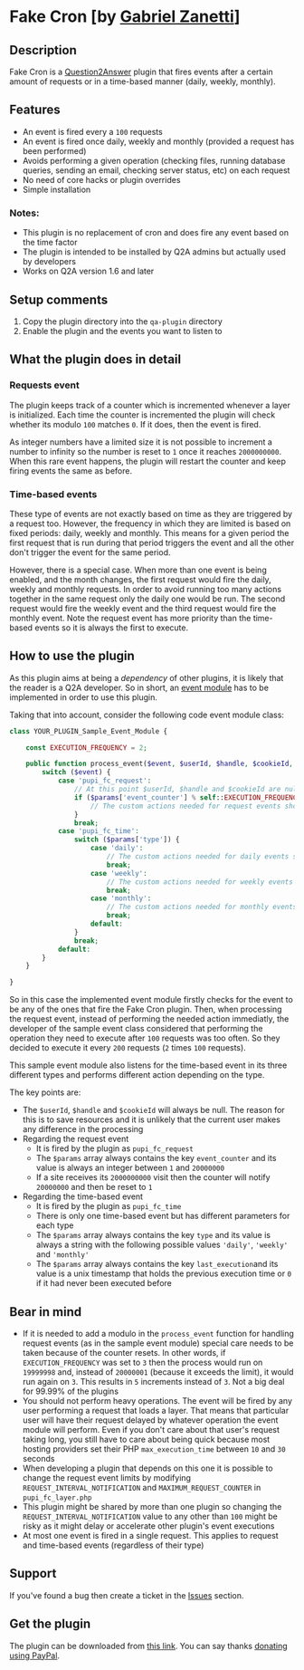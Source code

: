 # Fake Cron [by [Gabriel Zanetti][author]]

## Description

Fake Cron is a [Question2Answer][Q2A] plugin that fires events after a certain amount of requests or in a time-based manner (daily, weekly, monthly).

## Features

 *  An event is fired every a `100` requests
 *  An event is fired once daily, weekly and monthly (provided a request has been performed)
 *  Avoids performing a given operation (checking files, running database queries, sending an email, checking server status, etc) on each request
 *  No need of core hacks or plugin overrides
 *  Simple installation

### Notes:

 *  This plugin is no replacement of cron and does fire any event based on the time factor
 *  The plugin is intended to be installed by Q2A admins but actually used by developers
 *  Works on Q2A version 1.6 and later

## Setup comments

 1. Copy the plugin directory into the `qa-plugin` directory
 1. Enable the plugin and the events you want to listen to

## What the plugin does in detail

### Requests event

The plugin keeps track of a counter which is incremented whenever a layer is initialized. Each time the counter is incremented the plugin will check whether its modulo `100` matches `0`. If it does, then the event is fired.

As integer numbers have a limited size it is not possible to increment a number to infinity so the number is reset to `1` once it reaches `2000000000`. When this rare event happens, the plugin will restart the counter and keep firing events the same as before.

### Time-based events

These type of events are not exactly based on time as they are triggered by a request too. However, the frequency in which they are limited is based on fixed periods: daily, weekly and monthly. This means for a given period the first request that is run during that period triggers the event and all the other don't trigger the event for the same period.

However, there is a special case. When more than one event is being enabled, and the month changes, the first request would fire the daily, weekly and monthly requests. In order to avoid running too many actions together in the same request only the daily one would be run. The second request would fire the weekly event and the third request would fire the monthly event. Note the request event has more priority than the time-based events so it is always the first to execute.

## How to use the plugin

As this plugin aims at being a *dependency* of other plugins, it is likely that the reader is a Q2A developer. So in short, an [event module](http://www.question2answer.org/modules.php?module=event) has to be implemented in order to use this plugin.

Taking that into account, consider the following code event module class:

```php
class YOUR_PLUGIN_Sample_Event_Module {

	const EXECUTION_FREQUENCY = 2;

	public function process_event($event, $userId, $handle, $cookieId, $params) {
		switch ($event) {
			case 'pupi_fc_request':
				// At this point $userId, $handle and $cookieId are null
				if ($params['event_counter'] % self::EXECUTION_FREQUENCY == 0) {
					// The custom actions needed for request events should be added here
				}
				break;
			case 'pupi_fc_time':
				switch ($params['type']) {
					case 'daily':
						// The custom actions needed for daily events should be added here
						break;
					case 'weekly':
						// The custom actions needed for weekly events should be added here
						break;
					case 'monthly':
						// The custom actions needed for monthly events should be added here
						break;
					default:
				}
				break;
			default:
		}
	}

}
```

So in this case the implemented event module firstly checks for the event to be any of the ones that fire the Fake Cron plugin. Then, when processing the request event, instead of performing the needed action immediatly, the developer of the sample event class considered that performing the operation they need to execute after `100` requests was too often. So they decided to execute it every `200` requests (`2` times `100` requests).

This sample event module also listens for the time-based event in its three different types and performs different action depending on the type.

The key points are:

 *  The `$userId`, `$handle` and `$cookieId` will always be null. The reason for this is to save resources and it is unlikely that the current user makes any difference in the processing
 *  Regarding the request event
     *  It is fired by the plugin as `pupi_fc_request`
     *  The `$params` array always contains the key `event_counter` and its value is always an integer between `1` and `20000000`
     *  If a site receives its `2000000000` visit then the counter will notify `20000000` and then be reset to `1`
 *  Regarding the time-based event
     *  It is fired by the plugin as `pupi_fc_time`
     *  There is only one time-based event but has different parameters for each type
     *  The `$params` array always contains the key `type` and its value is always a string with the following possible values `'daily'`, `'weekly'` and `'monthly'`
     *  The `$params` array always contains the key `last_execution`and its value is a unix timestamp that holds the previous execution time or `0` if it had never been executed before

## Bear in mind

 *  If it is needed to add a modulo in the `process_event` function for handling request events (as in the sample event module) special care needs to be taken because of the counter resets. In other words, if `EXECUTION_FREQUENCY` was set to `3` then the process would run on `19999998` and, instead of `20000001` (because it exceeds the limit), it would run again on `3`. This results in `5` increments instead of `3`. Not a big deal for 99.99% of the plugins
 *  You should not perform heavy operations. The event will be fired by any user performing a request that loads a layer. That means that particular user will have their request delayed by whatever operation the event module will perform. Even if you don't care about that user's request taking long, you still have to care about being quick because most hosting providers set their PHP `max_execution_time` between `10` and `30` seconds
 *  When developing a plugin that depends on this one it is possible to change the request event limits by modifying `REQUEST_INTERVAL_NOTIFICATION` and `MAXIMUM_REQUEST_COUNTER` in `pupi_fc_layer.php`
 *  This plugin might be shared by more than one plugin so changing the `REQUEST_INTERVAL_NOTIFICATION` value to any other than `100` might be risky as it might delay or accelerate other plugin's event executions
 *  At most one event is fired in a single request. This applies to request and time-based events (regardless of their type)

## Support

If you've found a bug then create a ticket in the [Issues][issues] section.

## Get the plugin

The plugin can be downloaded from [this link][download]. You can say thanks [donating using PayPal][paypal].

[Q2A]: http://www.question2answer.com
[download]: https://github.com/pupi1985/q2a-fake-cron/archive/master.zip
[issues]: https://github.com/pupi1985/q2a-fake-cron/issues
[paypal]: https://www.paypal.com/cgi-bin/webscr?cmd=_s-xclick&hosted_button_id=Y7LUM6ML4UV9L
[author]: http://question2answer.org/qa/user/pupi1985
